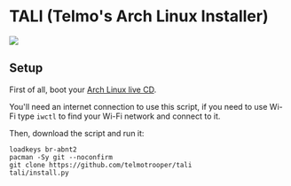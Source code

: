 # TALI (Telmo's Arch Linux Installer)

![](tali.png)

## Setup

First of all, boot your [Arch Linux live CD](https://www.archlinux.org/download/).

You'll need an internet connection to use this script, if you need to use Wi-Fi type `iwctl` to find your Wi-Fi network and connect to it.

Then, download the script and run it:

```
loadkeys br-abnt2
pacman -Sy git --noconfirm
git clone https://github.com/telmotrooper/tali
tali/install.py
```

